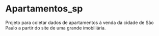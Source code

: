 # Apartamentos_sp

Projeto para coletar dados de apartamentos à venda da cidade de São Paulo a partir do site de uma grande imobiliária.
